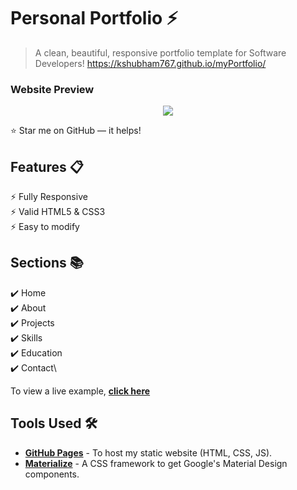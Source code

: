# Personal Portfolio ⚡️ 
> A clean, beautiful, responsive portfolio template for Software Developers!
> https://kshubham767.github.io/myPortfolio/

### Website Preview
<p align="center"> 
  <kbd>
    <a href="https://kshubham767.github.io/myPortfolio/" target="_blank"><img src="preview.png">
  </a>
  </kbd>
</p>

:star: Star me on GitHub — it helps!

## Features 📋
⚡️ Fully Responsive\
⚡️ Valid HTML5 & CSS3\
⚡️ Easy to modify

## Sections 📚
✔️ Home\
✔️ About\
✔️ Projects\
✔️ Skills\
✔️ Education\
✔️ Contact\

To view a live example, **[click here](https://kshubham767.github.io/myPortfolio/)**

## Tools Used 🛠️
* [<b>GitHub Pages</b>](https://create-react-app.dev/docs/deployment/#github-pages) - To host my static website (HTML, CSS, JS).
* [<b>Materialize</b>](https://materializecss.com/) - A CSS framework to get Google's Material Design components.
